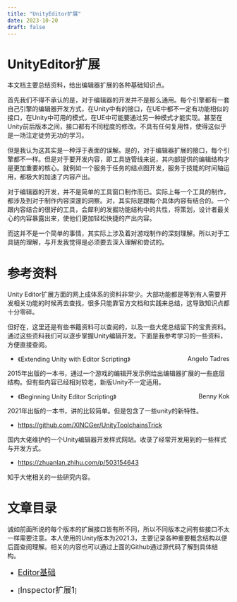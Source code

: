 ```yaml
---
title: "UnityEditor扩展"
date: 2023-10-20
draft: false
---
```


# UnityEditor扩展

本文档主要总结资料，给出编辑器扩展的各种基础知识点。

首先我们不得不承认的是，对于编辑器的开发并不是那么通用。每个引擎都有一套自己引擎的编辑器开发方式，在Unity中有的接口，在UE中都不一定有功能相似的接口，在Unity中可用的模式，在UE中可能要通过另一种模式才能实现。甚至在Unity前后版本之间，接口都有不同程度的修改。不具有任何复用性，使得这似乎是一场注定徒劳无功的学习。

但是我认为这其实是一种浮于表面的误解。是的，对于编辑器扩展的接口，每个引擎都不一样。但是对于要开发内容，即工具链管线来说，其内部提供的编辑结构才是更加重要的核心。就例如一个服务于任务的结点图开发，服务于技能的时间轴运用，都极大的加速了内容产出。

对于编辑器的开发，并不是简单的工具窗口制作而已。实际上每一个工具的制作，都涉及到对于制作内容深邃的洞察。对，其实际是跟每个具体内容有结合的。一个跟内容结合的很好的工具，会犀利的发掘功能结构中的共性，将策划，设计者最关心的内容暴露出来，使他们更加轻松快捷的产出内容。

而这并不是一个简单的事情，其实际上涉及着对游戏制作的深刻理解。所以对于工具链的理解，与开发我觉得是必须要去深入理解和尝试的。

# 参考资料

Unity Editor扩展方面的网上成体系的资料非常少。大部功能都是等到有人需要开发相关功能的时候再去查找，很多只能靠官方文档和实践来总结，这导致知识点都十分零碎。

但好在，这里还是有些书籍资料可以查阅的，以及一些大佬总结留下的宝贵资料。通过这些资料我们可以逐步掌握Unity编辑开发。下面是我参考学习的一些资料，方便直接查阅。

* <div style = "float:left">《Extending Unity with Editor Scripting》</div><div style = "text-align:right">Angelo Tadres</div>
2015年出版的一本书，通过一个游戏的编辑开发示例给出编辑器扩展的一些底层结构。但有些内容已经相对较老，新版Unity不一定适用。

* <div style = "float:left">《Beginning Unity Editor Scripting》</div><div style = "text-align:right">Benny Kok</div>

2021年出版的一本书，讲的比较简单。但是包含了一些unity的新特性。

* https://github.com/XINCGer/UnityToolchainsTrick

国内大佬维护的一个Unity编辑器开发样式网站。收录了经常开发用到的一些样式与开发方式。

* https://zhuanlan.zhihu.com/p/503154643

知乎大佬相关的一些研究内容。

# 文章目录

诚如前面所说的每个版本的扩展接口皆有所不同，所以不同版本之间有些接口不太一样需要注意。本人使用的Unity版本为2021.3，主要记录各种重要概念结构以便后面查阅理解。相关的内容也可以通过上面的Github通过源代码了解到具体结构。

* [<font size=4>Editor基础</font>](./01Editor基础.md)

* [<font size=4>Inspector扩展1</font>]

